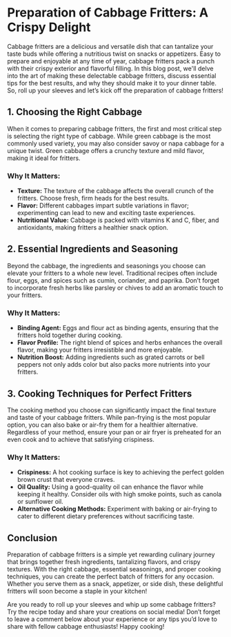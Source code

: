 # Preparation of Cabbage Fritters: A Crispy Delight

Cabbage fritters are a delicious and versatile dish that can tantalize your taste buds while offering a nutritious twist on snacks or appetizers. Easy to prepare and enjoyable at any time of year, cabbage fritters pack a punch with their crispy exterior and flavorful filling. In this blog post, we'll delve into the art of making these delectable cabbage fritters, discuss essential tips for the best results, and why they should make it to your dinner table. So, roll up your sleeves and let’s kick off the preparation of cabbage fritters!

## 1. Choosing the Right Cabbage

When it comes to preparing cabbage fritters, the first and most critical step is selecting the right type of cabbage. While green cabbage is the most commonly used variety, you may also consider savoy or napa cabbage for a unique twist. Green cabbage offers a crunchy texture and mild flavor, making it ideal for fritters.

### Why It Matters:
- **Texture:** The texture of the cabbage affects the overall crunch of the fritters. Choose fresh, firm heads for the best results.
- **Flavor:** Different cabbages impart subtle variations in flavor; experimenting can lead to new and exciting taste experiences.
- **Nutritional Value:** Cabbage is packed with vitamins K and C, fiber, and antioxidants, making fritters a healthier snack option.

## 2. Essential Ingredients and Seasoning

Beyond the cabbage, the ingredients and seasonings you choose can elevate your fritters to a whole new level. Traditional recipes often include flour, eggs, and spices such as cumin, coriander, and paprika. Don’t forget to incorporate fresh herbs like parsley or chives to add an aromatic touch to your fritters.

### Why It Matters:
- **Binding Agent:** Eggs and flour act as binding agents, ensuring that the fritters hold together during cooking.
- **Flavor Profile:** The right blend of spices and herbs enhances the overall flavor, making your fritters irresistible and more enjoyable.
- **Nutrition Boost:** Adding ingredients such as grated carrots or bell peppers not only adds color but also packs more nutrients into your fritters.

## 3. Cooking Techniques for Perfect Fritters

The cooking method you choose can significantly impact the final texture and taste of your cabbage fritters. While pan-frying is the most popular option, you can also bake or air-fry them for a healthier alternative. Regardless of your method, ensure your pan or air fryer is preheated for an even cook and to achieve that satisfying crispiness.

### Why It Matters:
- **Crispiness:** A hot cooking surface is key to achieving the perfect golden brown crust that everyone craves.
- **Oil Quality:** Using a good-quality oil can enhance the flavor while keeping it healthy. Consider oils with high smoke points, such as canola or sunflower oil.
- **Alternative Cooking Methods:** Experiment with baking or air-frying to cater to different dietary preferences without sacrificing taste.

## Conclusion

Preparation of cabbage fritters is a simple yet rewarding culinary journey that brings together fresh ingredients, tantalizing flavors, and crispy textures. With the right cabbage, essential seasonings, and proper cooking techniques, you can create the perfect batch of fritters for any occasion. Whether you serve them as a snack, appetizer, or side dish, these delightful fritters will soon become a staple in your kitchen!

Are you ready to roll up your sleeves and whip up some cabbage fritters? Try the recipe today and share your creations on social media! Don’t forget to leave a comment below about your experience or any tips you’d love to share with fellow cabbage enthusiasts! Happy cooking!